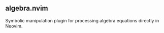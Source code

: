 algebra.nvim
------------

Symbolic manipulation plugin for processing algebra equations directly in Neovim.
